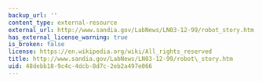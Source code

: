 ```yaml
---
backup_url: ''
content_type: external-resource
external_url: http://www.sandia.gov/LabNews/LN03-12-99/robot_story.htm
has_external_license_warning: true
is_broken: false
license: https://en.wikipedia.org/wiki/All_rights_reserved
title: http://www.sandia.gov/LabNews/LN03-12-99/robot\_story.htm
uid: 48debb18-9c4c-4dcb-8d7c-2eb2a497e066
---
```

